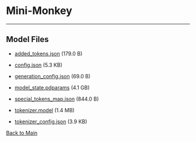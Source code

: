 
# Mini-Monkey
---



## Model Files

- [added_tokens.json](https://paddlenlp.bj.bcebos.com/models/community/HUST-VLRLab/Mini-Monkey/added_tokens.json) (179.0 B)

- [config.json](https://paddlenlp.bj.bcebos.com/models/community/HUST-VLRLab/Mini-Monkey/config.json) (5.3 KB)

- [generation_config.json](https://paddlenlp.bj.bcebos.com/models/community/HUST-VLRLab/Mini-Monkey/generation_config.json) (69.0 B)

- [model_state.pdparams](https://paddlenlp.bj.bcebos.com/models/community/HUST-VLRLab/Mini-Monkey/model_state.pdparams) (4.1 GB)

- [special_tokens_map.json](https://paddlenlp.bj.bcebos.com/models/community/HUST-VLRLab/Mini-Monkey/special_tokens_map.json) (844.0 B)

- [tokenizer.model](https://paddlenlp.bj.bcebos.com/models/community/HUST-VLRLab/Mini-Monkey/tokenizer.model) (1.4 MB)

- [tokenizer_config.json](https://paddlenlp.bj.bcebos.com/models/community/HUST-VLRLab/Mini-Monkey/tokenizer_config.json) (3.9 KB)


[Back to Main](../../)